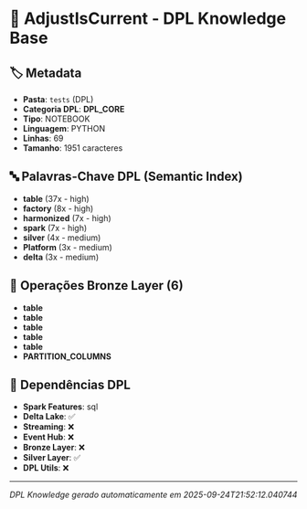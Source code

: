 # 🌊 AdjustIsCurrent - DPL Knowledge Base

## 🏷️ Metadata
- **Pasta**: `tests` (DPL)
- **Categoria DPL**: **DPL_CORE**
- **Tipo**: NOTEBOOK
- **Linguagem**: PYTHON
- **Linhas**: 69
- **Tamanho**: 1951 caracteres

## 🔤 Palavras-Chave DPL (Semantic Index)
- **table** (37x - high)
- **factory** (8x - high)
- **harmonized** (7x - high)
- **spark** (7x - high)
- **silver** (4x - medium)
- **Platform** (3x - medium)
- **delta** (3x - medium)

## 🥉 Operações Bronze Layer (6)

- **table**
- **table**
- **table**
- **table**
- **table**
- **PARTITION_COLUMNS**

## 🔗 Dependências DPL

- **Spark Features**: sql
- **Delta Lake**: ✅
- **Streaming**: ❌
- **Event Hub**: ❌
- **Bronze Layer**: ❌
- **Silver Layer**: ✅
- **DPL Utils**: ❌

---
*DPL Knowledge gerado automaticamente em 2025-09-24T21:52:12.040744*
